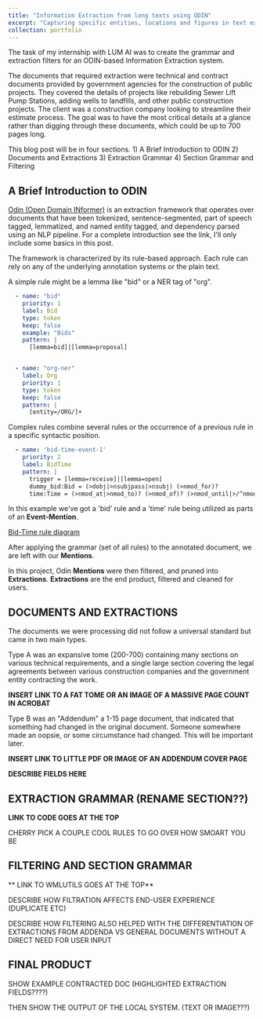 ```yaml
---
title: "Information Extraction from long texts using ODIN"
excerpt: "Capturing specific entities, locations and figures in text extracted from PDFs using syntactic rules. <br/><img src='/images/internship-post-image.png'>"
collection: portfolio
---
```


The task of my internship with LUM AI was to create the grammar and extraction filters for an ODIN-based Information Extraction system. 

The documents that required extraction were technical and contract documents provided by government agencies for the construction of public projects. They covered the details of projects like rebuilding Sewer Lift Pump Stations, adding wells to landfills, and other public construction projects. The client was a construction company looking to streamline their estimate process. The goal was to have the most critical details at a glance rather than digging through these documents, which could be up to 700 pages long.

This blog post will be in four sections.
	1) A Brief Introduction to ODIN
	2) Documents and Extractions
	3) Extraction Grammar
	4) Section Grammar and Filtering

## A Brief Introduction to ODIN

[Odin (Open Domain INformer)](https://arxiv.org/abs/1509.07513) is an extraction framework that operates over documents that have been tokenized, sentence-segmented, part of speech tagged, lemmatized, and named entity tagged, and dependency parsed using an NLP pipeline. For a complete introduction see the link, I'll only include some basics in this post.

The framework is characterized by its rule-based approach. Each rule can rely on any of the underlying annotation systems or the plain text. 

A simple rule might be a lemma like "bid" or a NER tag of "org".

```yaml
  - name: "bid"
    priority: 1
    label: Bid
    type: token
    keep: false
    example: "Bids"
    pattern: |
      [lemma=bid]|[lemma=proposal]


  - name: "org-ner"
    label: Org
    priority: 1
    type: token
    keep: false
    pattern: |
      [entity=/ORG/]+
```

Complex rules combine several rules or the occurrence of a previous rule in a specific syntactic position.

```yaml
  - name: 'bid-time-event-1'
    priority: 2
    label: BidTime
    pattern: |
      trigger = [lemma=receive]|[lemma=open]
      dummy_bid:Bid = (>dobj|>nsubjpass|>nsubj) (>nmod_for)?
      time:Time = (>nmod_at|>nmod_to)? (>nmod_of)? (>nmod_until|>/^nmod/|>dep)? (>nummod|>compound)?
```
In this example we've got a 'bid' rule and a 'time' rule being utilized as parts of an **Event-Mention**.

[Bid-Time rule diagram](https://mc-wut.github.io/images/internship-post-image.png)

After applying the grammar (set of all rules) to the annotated document, we are left with our **Mentions**. 

In this project, Odin **Mentions** were then filtered, and pruned into **Extractions**. **Extractions** are the end product, filtered and cleaned for users.  

## DOCUMENTS AND EXTRACTIONS	 
The documents we were processing did not follow a universal standard but came in two main types. 

Type A was an expansive tome (200-700) containing many sections on various technical requirements, and a single large section covering the legal agreements between various construction companies and the government entity contracting the work. 

**INSERT LINK TO A FAT TOME OR AN IMAGE OF A MASSIVE PAGE COUNT IN ACROBAT**

Type B  was an "Addendum" a 1-15 page document, that indicated that something had changed in the original document. Someone somewhere made an oopsie, or some circumstance had changed. This will be important later.

**INSERT LINK TO LITTLE PDF OR IMAGE OF AN ADDENDUM COVER PAGE**

**DESCRIBE FIELDS HERE**

## EXTRACTION GRAMMAR (RENAME SECTION??)

**LINK TO CODE GOES AT THE TOP**

CHERRY PICK A COUPLE COOL RULES TO GO OVER HOW SMOART YOU BE

## FILTERING AND SECTION GRAMMAR

** LINK TO WMLUTILS GOES AT THE TOP**

DESCRIBE HOW FILTRATION AFFECTS END-USER EXPERIENCE (DUPLICATE ETC)

DESCRIBE HOW FILTERING ALSO HELPED WITH THE DIFFERENTIATION OF EXTRACTIONS FROM ADDENDA VS GENERAL DOCUMENTS WITHOUT A DIRECT NEED FOR USER INPUT

## FINAL PRODUCT

SHOW EXAMPLE CONTRACTED DOC (HIGHLIGHTED EXTRACTION FIELDS????)

THEN SHOW THE OUTPUT OF THE LOCAL SYSTEM. (TEXT OR IMAGE???)

<!-- This is an item in your portfolio that describes your internship. It can have images or nice text. If you name the file .md, it will be parsed as markdown. If you name the file .html, it will be parsed as HTML.

As you're describing the content of your internship, be sure to describe how you were able to apply the concepts and skills you acquired from HLT courses to your internship. You'll also want to describe the things that you learned from the internship itself that might help you in future work.

## Evaluation criteria
Remember that each of the two projects in your portfolio will be evaluated on these points:

* **Length**: A summary of the project goals, technology used, and outcomes, as appropriate for a general technical audience, between 1000 and 3000 words (not counting code)
* **Content**: student’s experience demonstrates the learning outcomes for the MSHLT program [^note]
* **Code**: Code is contained in the site, or a link to the code (such as in a GitHub repository) exists on the site.
* **Professionalism**: Free of grammatical, mechanical, and stylistic issues
* **Above and beyond**: How well does this component communicate the most relevant features?

[^note]: The learning outcomes of the MSHLT program are:
    
    1. Students will demonstrate programming skills for the workplace.
    2. Students will be able to use fundamental algorithms and concepts in Natural Language Processing.
    3. Students will show knowledge of tools and packages used in Natural Language Processing. -->
